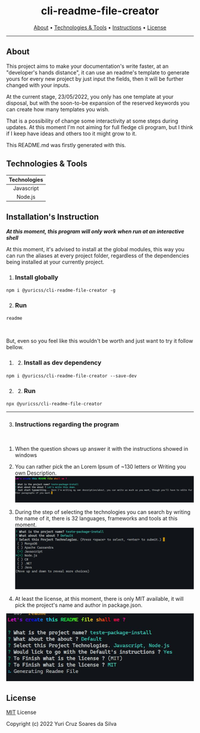 <h1 align="center">cli-readme-file-creator</h1>

<div> 
    <p align="center">
        <a href="#about">About</a> •
        <a href="#techs">Technologies & Tools</a> •
        <a href="#instructions">Instructions</a> •
        <a href="#license">License</a>
    </p>
</div>


---

<h2 id="about">About</h2>

This project aims to make your documentation's write faster, at an "developer's hands distance", it can use an readme's template to generate yours for every new project by just input the fields, then it will be further changed with your inputs.

At the current stage, 23/05/2022, you only has one template at your disposal, but with the soon-to-be expansion of the reserved keywords you can create how many templates you wish.

That is a possibility of change some interactivity at some steps during updates.
At this moment I'm not aiming for full fledge cli program, but I think if I keep have ideas and others too it might grow to it.

This README.md was firstly generated with this.
<h2 id="techs">Technologies & Tools</h2>

| Technologies |
|:---:|
| Javascript |
| Node.js |


<h2 id="instructions">Installation's Instruction</h2>

***__At this moment, this program will only work when run at an interactive shell__***

At this moment, it's advised to install at the global modules, this way you can run the aliases at every project folder, regardless of the
dependencies being installed at your currently project.

1. <h3>  Install globally</h3>

```shell
npm i @yuricss/cli-readme-file-creator -g
```

2. <h3>Run</h3>

```shell
readme
```

<br>


But, even so you feel like this wouldn't be worth and just want to try it follow bellow.

1. 2. <h3>Install as dev dependency</h3>

```shell
npm i @yuricss/cli-readme-file-creator --save-dev
``` 

2. 2. <h3>Run</h3>

```shell
npx @yuricss/cli-readme-file-creator
``` 

--- 
3. <h3>Instructions regarding the program</h3>

<br/>

1. When the question shows up answer it with the instructions showed in windows

2. You can rather pick the an Lorem Ipsum of ~130 letters or Writing you own Description.
![Writing your own description](images/4.JPG)

3. During the step of selecting the technologies you can search by writing the name of it, there is 32 languages, frameworks and tools at this moment.
![Technologies Image](images/2.JPG)

4. At least the license, at this moment, there is only MIT available, it will pick the project's name and author in package.json.

![README Being Generated](images/3.JPG)

<h2 id="license">License</h2>

[MIT](LICENSE.txt) License

Copyright (c) 2022 Yuri Cruz Soares da Silva
